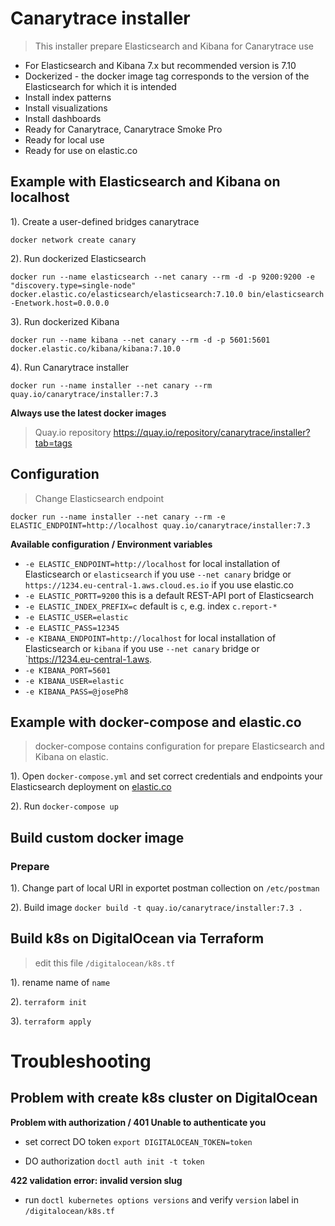 # Canarytrace installer
> This installer prepare Elasticsearch and Kibana for Canarytrace use

- For Elasticsearch and Kibana 7.x but recommended version is 7.10
- Dockerized - the docker image tag corresponds to the version of the Elasticsearch for which it is intended 
- Install index patterns
- Install visualizations
- Install dashboards
- Ready for Canarytrace, Canarytrace Smoke Pro
- Ready for local use
- Ready for use on elastic.co

## Example with Elasticsearch and Kibana on localhost

1). Create a user-defined bridges canarytrace
```
docker network create canary
```

2). Run dockerized Elasticsearch
```
docker run --name elasticsearch --net canary --rm -d -p 9200:9200 -e "discovery.type=single-node" docker.elastic.co/elasticsearch/elasticsearch:7.10.0 bin/elasticsearch -Enetwork.host=0.0.0.0
```

3). Run dockerized Kibana 
```
docker run --name kibana --net canary --rm -d -p 5601:5601 docker.elastic.co/kibana/kibana:7.10.0
```

4). Run Canarytrace installer
```
docker run --name installer --net canary --rm quay.io/canarytrace/installer:7.3
```

**Always use the latest docker images**
> Quay.io repository https://quay.io/repository/canarytrace/installer?tab=tags

## Configuration
> Change Elasticsearch endpoint

```
docker run --name installer --net canary --rm -e ELASTIC_ENDPOINT=http://localhost quay.io/canarytrace/installer:7.3
```

**Available configuration / Environment variables**

- `-e ELASTIC_ENDPOINT=http://localhost` for local installation of Elasticsearch or `elasticsearch` if you use `--net canary` bridge or `https://1234.eu-central-1.aws.cloud.es.io` if you use elastic.co
- `-e ELASTIC_PORTT=9200` this is a default REST-API port of Elasticsearch
- `-e ELASTIC_INDEX_PREFIX=c` default is `c`, e.g. index `c.report-*`
- `-e ELASTIC_USER=elastic`
- `-e ELASTIC_PASS=12345`
- `-e KIBANA_ENDPOINT=http://localhost` for local installation of Elasticsearch or `kibana` if you use `--net canary` bridge or `https://1234.eu-central-1.aws.
- `-e KIBANA_PORT=5601`
- `-e KIBANA_USER=elastic`
- `-e KIBANA_PASS=@josePh8`

## Example with docker-compose and elastic.co
> docker-compose contains configuration for prepare Elasticsearch and Kibana on elastic.

1). Open `docker-compose.yml` and set correct credentials and endpoints your Elasticsearch deployment on [elastic.co](elastic.co)

2). Run `docker-compose up`


## Build custom docker image

### Prepare

1). Change part of local URI in exportet postman collection on `/etc/postman`

2). Build image `docker build -t quay.io/canarytrace/installer:7.3 .`

## Build k8s on DigitalOcean via Terraform
> edit this file `/digitalocean/k8s.tf`

1). rename name of `name`

2). `terraform init`

3). `terraform apply`

# Troubleshooting

## Problem with create k8s cluster on DigitalOcean 

**Problem with authorization / 401 Unable to authenticate you**
- set correct DO token `export DIGITALOCEAN_TOKEN=token`

- DO authorization `doctl auth init -t token`

**422 validation error: invalid version slug**
- run `doctl kubernetes options versions` and verify `version` label in `/digitalocean/k8s.tf` 